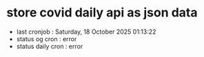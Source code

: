 # store covid daily api as json data

- last cronjob : Saturday, 18 October 2025 01:13:22
- status og cron : error
- status daily cron : error
      
      